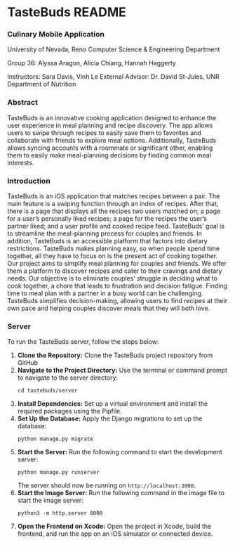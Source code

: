 <h1>TasteBuds README</h1>
<h3>Culinary Mobile Application</h3>

University of Nevada, Reno 
Computer Science & Engineering Department

Group 36: Alyssa Aragon, Alicia Chiang, Hannah Haggerty

Instructors: Sara Davis, Vinh Le
External Advisor: Dr. David St-Jules, UNR Department of Nutrition

<h3>Abstract</h3>
TasteBuds is an innovative cooking application designed to enhance the user experience in meal planning and recipe discovery. The app allows users to swipe through recipes to easily save them to favorites and collaborate with friends to explore meal options. Additionally, TasteBuds allows syncing accounts with a roommate or significant other, enabling them to easily make meal-planning decisions by finding common meal interests.

<h3>Introduction</h3>
TasteBuds is an iOS application that matches recipes between a pair. The main feature is a swiping function through an index of recipes. After that, there is a page that displays all the recipes two users matched on; a page for a user’s personally liked recipes; a page for the recipes the user’s partner liked; and a user profile and cooked recipe feed. TasteBuds’ goal is to streamline the meal-planning process for couples and friends. In addition, TasteBuds is an accessible platform that factors into dietary restrictions. TasteBuds makes planning easy, so when people spend time together, all they have to focus on is the present act of cooking together. Our project aims to simplify meal planning for couples and friends. We offer them a platform to discover recipes and cater to their cravings and dietary needs. Our objective is to eliminate couples’ struggle in deciding what to cook together, a chore that leads to frustration and decision fatigue. Finding time to meal plan with a partner in a busy world can be challenging. TasteBuds simplifies decision-making, allowing users to find recipes at their own pace and helping couples discover meals that they will both love.

<h3>Server</h3>
<p>To run the TasteBuds server, follow the steps below:</p>
<ol>
  <li><strong>Clone the Repository:</strong> Clone the TasteBuds project repository from GitHub
  </li>
  <li><strong>Navigate to the Project Directory:</strong> Use the terminal or command prompt to navigate to the server directory:
    <pre><code>cd tastebuds/server</code></pre>
  </li>
  <li><strong>Install Dependencies:</strong> Set up a virtual environment and install the required packages using the Pipfile.
  </li>
  <li><strong>Set Up the Database:</strong> Apply the Django migrations to set up the database:
    <pre><code>python manage.py migrate</code></pre>
  </li>
  <li><strong>Start the Server:</strong> Run the following command to start the development server:
    <pre><code>python manage.py runserver</code></pre>
    The server should now be running on <code>http://localhost:3000</code>.
  </li>
  <li><strong>Start the Image Server:</strong> Run the following command in the image file to start the image server:
    <pre><code>python3 -m http.server 8000</code></pre>
  </li>
  <li><strong>Open the Frontend on Xcode:</strong> Open the project in Xcode, build the frontend, and run the app on an iOS simulator or connected device.</li>
</ol>
